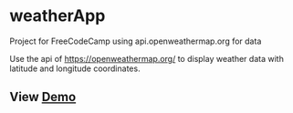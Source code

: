 # weatherApp
Project for FreeCodeCamp using api.openweathermap.org for data

Use the api of https://openweathermap.org/ to display weather data with latitude and longitude coordinates.

## View [Demo](http://codepen.io/loconluis/full/qmqPEJ/)
